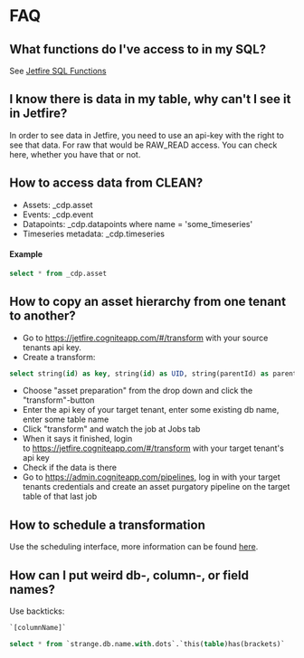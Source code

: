 # FAQ

## What functions do I've access to in my SQL?
See [Jetfire SQL Functions](../concepts/jetfire-sql-functions.md)

## I know there is data in my table, why can't I see it in Jetfire?
In order to see data in Jetfire, you need to use an api-key with the right to see that data. For raw that would be RAW_READ access. You can check here, whether you have that or not.

## How to access data from CLEAN?
* Assets: _cdp.asset
* Events: _cdp.event
* Datapoints: _cdp.datapoints where name = 'some_timeseries'
* Timeseries metadata: _cdp.timeseries
#### Example
```sql
select * from _cdp.asset
```

## How to copy an asset hierarchy from one tenant to another?
* Go to <https://jetfire.cogniteapp.com/#/transform> with your source tenants api key.
* Create a transform:
```sql
select string(id) as key, string(id) as UID, string(parentId) as parentUID, name, description as description, to_json(metadata) as metadata from _cdp.asset
```
* Choose "asset preparation" from the drop down and click the "transform"-button
* Enter the api key of your target tenant, enter some existing db name, enter some table name
* Click "transform" and watch the job at Jobs tab
* When it says it finished, login to <https://jetfire.cogniteapp.com/#/transform> with your target tenant's api key
* Check if the data is there
* Go to https://admin.cogniteapp.com/pipelines, log in with your target tenants credentials and create an asset purgatory pipeline on the target table of that last job

## How to schedule a transformation
Use the scheduling interface, more information can be found [here](../concepts/schedule.md).

## How can I put weird db-, column-, or field names?
Use backticks: 
```sql
`[columnName]`
```
```sql
select * from `strange.db.name.with.dots`.`this(table)has(brackets)`
```
